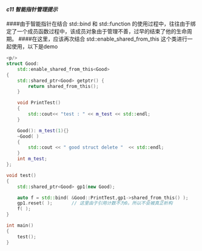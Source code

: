 #### *c11 智能指针管理提示* 

####由于智能指针在结合 std::bind 和 std::function 的使用过程中，往往由于绑定了一个成员函数过程中，该成员对象由于管理不善，过早的结束了他的生命周期。
####在这里，应该再次结合 std::enable_shared_from_this 这个类进行一起使用，以下是demo
```c++
<p/>
struct Good: 
    std::enable_shared_from_this<Good>
{
    std::shared_ptr<Good> getptr() {
        return shared_from_this();
    }

    void PrintTest()
    {
        std::cout<< "test : " << m_test << std::endl;
    }

    Good(): m_test(1){}
    ~Good( )
    {
        std::cout << " good struct delete "  << std::endl;
    }
    int m_test;
};

void test()
{
    std::shared_ptr<Good> gp1(new Good);

    auto f = std::bind( &Good::PrintTest,gp1->shared_from_this() );
    gp1.reset( );       // 这里由于引用计数不为0。所以不会被真正析构
    f( );
}

int main()
{
    test();
} 
```
